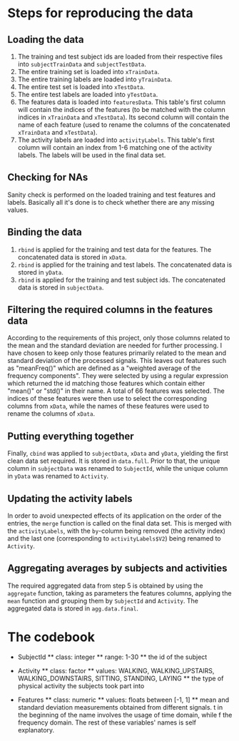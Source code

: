 # Steps for reproducing the data

## Loading the data

1. The training and test subject ids are loaded from their respective files into `subjectTrainData` and `subjectTestData`.
2. The entire training set is loaded into `xTrainData`.
3. The entire training labels are loaded into `yTrainData`.
4. The entire test set is loaded into `xTestData`.
5. The entire test labels are loaded into `yTestData`.
6. The features data is loaded into `featuresData`. This table's first column will contain the indices of the features (to be matched with the column indices in `xTrainData` and `xTestData`). Its second column will contain the name of each feature (used to rename the columns of the concatenated `xTrainData` and `xTestData`).
7. The activity labels are loaded into `activityLabels`. This table's first column will contain an index from 1-6 matching one of the activity labels. The labels will be used in the final data set.

## Checking for NAs

Sanity check is performed on the loaded training and test features and labels. Basically all it's done is to check whether there are any missing values.

## Binding the data

1. `rbind` is applied for the training and test data for the features. The concatenated data is stored in `xData`.
2. `rbind` is applied for the training and test labels. The concatenated data is stored in `yData`.
3. `rbind` is applied for the training and test subject ids. The concatenated data is stored in `subjectData`.

## Filtering the required columns in the features data

According to the requirements of this project, only those columns related to the mean and the standard deviation are needed for further processing.
I have chosen to keep only those features primarily related to the mean and standard deviation of the processed signals. This leaves out features such as "meanFreq()" which are defined as a "weighted average of the frequency components".
They were selected by using a regular expression which returned the id matching those features which contain either "mean()" or "std()" in their name.
A total of 66 features was selected.
The indices of these features were then use to select the corresponding columns from `xData`, while the names of these features were used to rename the columns of `xData`.

## Putting everything together

Finally, `cbind` was applied to `subjectData`, `xData` and `yData`, yielding the first clean data set required. It is stored in `data.full`.
Prior to that, the unique column in `subjectData` was renamed to `SubjectId`, while the unique column in `yData` was renamed to `Activity`.

## Updating the activity labels

In order to avoid unexpected effects of its application on the order of the entries, the `merge` function is called on the final data set. This is merged with the `activityLabels`, with the `by`-column being removed (the activity index) and the last one (corresponding to `activityLabels$V2`) being renamed to `Activity`.

## Aggregating averages by subjects and activities

The required aggregated data from step 5 is obtained by using the `aggregate` function, taking as parameters the features columns, applying the `mean` function and grouping them by `SubjectId` and `Activity`.
The aggregated data is stored in `agg.data.final`.


# The codebook

* SubjectId
** class: integer
** range: 1-30
** the id of the subject

* Activity
** class: factor
** values: WALKING, WALKING_UPSTAIRS, WALKING_DOWNSTAIRS, SITTING, STANDING, LAYING
** the type of physical activity the subjects took part into

* Features
** class: numeric
** values: floats between [-1, 1]
** mean and standard deviation measurements obtained from different signals. t in the beginning of the name involves the usage of time domain, while f the frequency domain. The rest of these variables' names is self explanatory.
